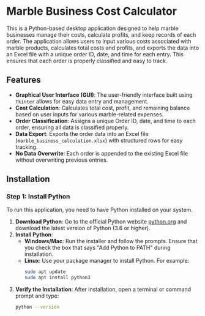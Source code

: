 # Marble Business Cost Calculator

This is a Python-based desktop application designed to help marble businesses manage their costs, calculate profits, and keep records of each order. The application allows users to input various costs associated with marble products, calculates total costs and profits, and exports the data into an Excel file with a unique order ID, date, and time for each entry. This ensures that each order is properly classified and easy to track.

## Features

- **Graphical User Interface (GUI)**: The user-friendly interface built using `Tkinter` allows for easy data entry and management.
- **Cost Calculation**: Calculates total cost, profit, and remaining balance based on user inputs for various marble-related expenses.
- **Order Classification**: Assigns a unique Order ID, date, and time to each order, ensuring all data is classified properly.
- **Data Export**: Exports the order data into an Excel file (`marble_business_calculation.xlsx`) with structured rows for easy tracking.
- **No Data Overwrite**: Each order is appended to the existing Excel file without overwriting previous entries.

## Installation

### Step 1: Install Python

To run this application, you need to have Python installed on your system.

1. **Download Python**: Go to the official Python website [python.org](https://www.python.org/downloads/) and download the latest version of Python (3.6 or higher).
2. **Install Python**:
   - **Windows/Mac**: Run the installer and follow the prompts. Ensure that you check the box that says "Add Python to PATH" during installation.
   - **Linux**: Use your package manager to install Python. For example:
     ```bash
     sudo apt update
     sudo apt install python3
     ```
3. **Verify the Installation**:
   After installation, open a terminal or command prompt and type:
   ```bash
   python --version
